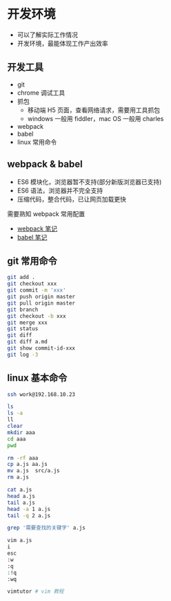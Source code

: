# 开发环境

- 可以了解实际工作情况
- 开发环境，最能体现工作产出效率

## 开发工具

- git
- chrome 调试工具
- 抓包
    - 移动端 H5 页面，查看网络请求，需要用工具抓包
    - windows 一般用 fiddler，mac OS 一般用 charles
- webpack
- babel
- linux 常用命令

## webpack & babel

- ES6 模块化，浏览器暂不支持(部分新版浏览器已支持)
- ES6 语法，浏览器并不完全支持
- 压缩代码，整合代码，已让网页加载更快

需要熟知 webpack 常用配置

- [webpack 笔记](https://github.com/ShenBao/webpack-notes)
- [babel 笔记](https://github.com/ShenBao/babel-notes)

## git 常用命令

```bash
git add .
git checkout xxx
git commit -m 'xxx'
git push origin master
git pull origin master
git branch
git checkout -b xxx
git merge xxx
git status
git diff
git diff a.md
git show commit-id-xxx
git log -3
```

## linux 基本命令

```bash
ssh work@192.168.10.23

ls
ls -a
ll
clear
mkdir aaa
cd aaa
pwd

rm -rf aaa
cp a.js aa.js
mv a.js  src/a.js
rm a.js

cat a.js
head a.js
tail a.js
head -a 1 a.js
tail -q 2 a.js

grep '需要查找的关键字' a.js

vim a.js
i
esc
:w
:q
:!q
:wq

vimtutor # vim 教程
```
